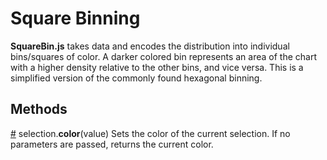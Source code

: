 # Square Binning
**SquareBin.js** takes data and encodes the distribution into individual bins/squares of color. A darker colored bin represents an area of the chart with a higher density relative to the other bins, and vice versa. This is a simplified version of the commonly found hexagonal binning.


## Methods
[#](https://github.com/t-ha/reus/Methods#color) selection.**color**(value)
Sets the color of the current selection.
If no parameters are passed, returns the current color.
